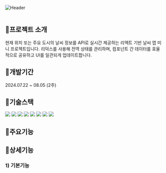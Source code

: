![Header](https://capsule-render.vercel.app/api?type=rect&color=0f0f0f&text=COS&desc=코스%20제품%20데이터를%20저장하고%20JSON%20서버로%20처리한%20쇼핑몰%20앱&section=header&height=250&fontColor=ffffff&fontSize=60&fontAlignY=45&descAlignY=67&descSize=30)
<br><br>

## 📍프로젝트 소개
현재 위치 또는 주요 도시의 날씨 정보를 API로 실시간 제공하는 리액트 기반 날씨 앱 미니 프로젝트입니다. 리덕스를 사용해 전역 상태를 관리하며, 컴포넌트 간 데이터를 효율적으로 공유하고 UI를 일관되게 업데이트합니다.

## 📍개발기간
2024.07.22 ~ 08.05 (2주)

## 📍기술스택
<div>
	<img src="https://img.shields.io/badge/React-61DAFB?style=for-the-badge&logo=react&logoColor=black">
	<img src="https://img.shields.io/badge/Redux-764ABC?style=for-the-badge&logo=redux&logoColor=white">
	<img src="https://img.shields.io/badge/Redux Thunk-76B83F?style=for-the-badge&logo=redux&logoColor=white">
	<img src="https://img.shields.io/badge/React Router-CA4245?style=for-the-badge&logo=reactrouter&logoColor=white">
	<img src="https://img.shields.io/badge/Json Server-000000?style=for-the-badge&logo=json&logoColor=white">
	<img src="https://img.shields.io/badge/Bootstrap-7952B3?style=for-the-badge&logo=bootstrap&logoColor=white">
	<img src="https://img.shields.io/badge/CSS-1572B6?style=for-the-badge&logo=css3&logoColor=white"> 
	<img src="https://img.shields.io/badge/API Call-E3695F?style=for-the-badge&logoColor=white"> 
</div>

## 📍주요기능

## 📍상세기능
### 1) 기본기능

